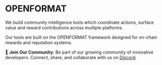 # OPENFORMAT

We build community intelligence tools which coordinate actions, surface value and reward contributions across multiple platforms.

Our tools are built on the OPENFORMAT framework designed for on-chain rewards and reputation systems.

🤝 **Join Our Community**: Be part of our growing community of innovative developers. Connect, share, and collaborate with us on [Discord](https://discord.gg/Aays8HBkZ2).
